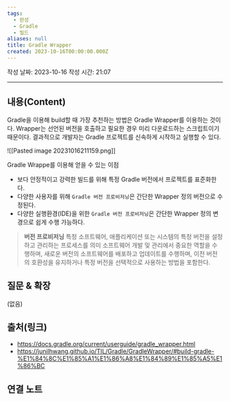 ```yaml
---
tags:
  - 완성
  - Gradle
  - 빌드
aliases: null
title: Gradle Wrapper
created: 2023-10-16T00:00:00.000Z
---
```

작성 날짜: 2023-10-16
작성 시간: 21:07


----
## 내용(Content)

Gradle을 이용해 build할 때 가장 추천하는 방법은 Gradle Wrapper를 이용하는 것이다. 
Wrapper는 선언된 버전을 호출하고 필요한 경우 미리 다운로드하는 스크립트이기 때문이다. 결과적으로 개발자는 Gradle 프로젝트를 신속하게 시작하고 실행할 수 있다.

![[Pasted image 20231016211159.png]]

Gradle Wrappe를 이용해 얻을 수 있는 이점
- 보다 안정적이고 강력한 빌드를 위해 특정 Gradle 버전에서 프로젝트를 표준화한다.
- 다양한 사용자를 위해 `Gradle 버전 프로비저닝`은 간단한 Wrapper 정의 버전으로 수정된다.
- 다양한 실행환경(IDE)을 위한 `Gradle 버전 프로비저닝`은 간단한 Wrapper 정의 변경으로 쉽게 수행 가능하다.

> **버전 프로비저닝**
> 특정 소프트웨어, 애플리케이션 또는 시스템의 특정 버전을 설정하고 관리하는 프로세스를 의미
> 소프트웨어 개발 및 관리에서 중요한 역할을 수행하며, 새로운 버전의 소프트웨어를 배포하고 업데이트를 수행하며, 이전 버전의 호환성을 유지하거나 특정 버전을 선택적으로 사용하는 방법을 포함한다.

## 질문 & 확장

(없음)

## 출처(링크)
- https://docs.gradle.org/current/userguide/gradle_wrapper.html
- https://junilhwang.github.io/TIL/Gradle/GradleWrapper/#build-gradle-%E1%84%8C%E1%85%A1%E1%86%A8%E1%84%89%E1%85%A5%E1%86%BC

## 연결 노트










